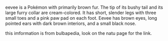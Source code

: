 eevee is a Pokémon with primarily brown fur. 
The tip of its bushy tail and its large furry collar are cream-colored. 
It has short, slender legs with three small toes and a pink paw pad on each foot.
Eevee has brown eyes, long pointed ears with dark brown interiors, and a small black nose. 

this imformation is from bulbapedia, look on the natu page for the link.
